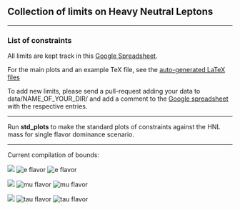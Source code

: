 ## Collection of limits on Heavy Neutral Leptons

---
### List of constraints

All limits are kept track in this [Google Spreadsheet](https://docs.google.com/spreadsheets/d/1p_fslIlThKMOThGl4leporUsogq9TmgXwILntUZOscg/edit?usp=sharing).

For the main plots and an example TeX file, see the [auto-generated LaTeX files](https://github.com/mhostert/LimitsHNL/blob/main/tex_files/)

To add new limits, please send a pull-request adding your data to data/NAME_OF_YOUR_DIR/ and add a comment to the [Google spreadsheet](https://docs.google.com/spreadsheets/d/1p_fslIlThKMOThGl4leporUsogq9TmgXwILntUZOscg/edit?usp=sharing) with the respective entries.

---

Run **std_plots** to make the standard plots of constraints against the HNL mass for single flavor dominance scenario.

---


Current compilation of bounds:

[<img src="https://render.githubusercontent.com/render/math?math=\color{white}{|U_{e N}|^2}">](https://github.com/mhostert/LimitsHNL/blob/main/plots/UeN_nf03.pdf)
![e flavor](https://github.com/mhostert/LimitsHNL/blob/main/plots/UeN_nf03.png#gh-light-mode-only)
![e flavor](https://github.com/mhostert/LimitsHNL/blob/main/plots/UeN_nf03_white.png#gh-dark-mode-only)

[<img src="https://render.githubusercontent.com/render/math?math=\color{white}{|U_{\mu N}|^2}">](https://github.com/mhostert/LimitsHNL/blob/main/plots/UmuN_nf03.pdf)
![mu flavor](https://github.com/mhostert/LimitsHNL/blob/main/plots/UmuN_nf03.png#gh-light-mode-only)
![mu flavor](https://github.com/mhostert/LimitsHNL/blob/main/plots/UmuN_nf03_white.png#gh-dark-mode-only)

[<img src="https://render.githubusercontent.com/render/math?math=\color{white}{|U_{\tau N}|^2}">](https://github.com/mhostert/LimitsHNL/blob/main/plots/UtauN_nf03.pdf)
![tau flavor](https://github.com/mhostert/LimitsHNL/blob/main/plots/UtauN_nf03.png#gh-light-mode-only)
![tau flavor](https://github.com/mhostert/LimitsHNL/blob/main/plots/UtauN_nf03_white.png#gh-dark-mode-only)
